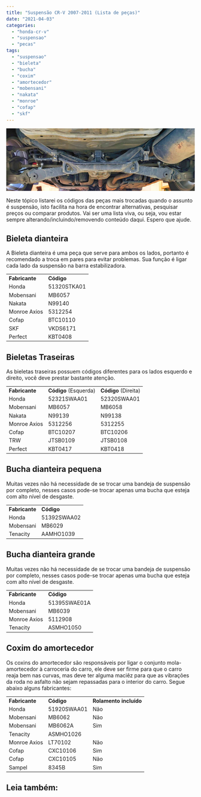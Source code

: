 ```yaml
---
title: "Suspensão CR-V 2007-2011 (Lista de peças)"
date: "2021-04-03"
categories:
  - "honda-cr-v"
  - "suspensao"
  - "pecas"
tags:
  - "suspensao"
  - "bieleta"
  - "bucha"
  - "coxim"
  - "amortecedor"
  - "mobensani"
  - "nakata"
  - "monroe"
  - "cofap"
  - "skf"
---
```


![](media/header_suspensao.jpg)

Neste tópico listarei os códigos das peças mais trocadas quando o assunto é suspensão, isto facilita na hora de encontrar alternativas, pesquisar preços ou comparar produtos. Vai ser uma lista viva, ou seja, vou estar sempre alterando/incluindo/removendo conteúdo daqui. Espero que ajude.

<!--more-->

## Bieleta dianteira

A Bieleta dianteira é uma peça que serve para ambos os lados, portanto é recomendado a troca em pares para evitar problemas. Sua função é ligar cada lado da suspensão na barra estabilizadora.

<table><tbody><tr><td><strong>Fabricante</strong></td><td><strong>Código</strong></td></tr><tr><td>Honda</td><td>51320STKA01</td></tr><tr><td>Mobensani</td><td>MB6057</td></tr><tr><td>Nakata</td><td>N99140</td></tr><tr><td>Monroe Axios</td><td>5312254</td></tr><tr><td>Cofap</td><td>BTC10110</td></tr><tr><td>SKF</td><td>VKDS6171</td></tr><tr><td>Perfect</td><td>KBT0408</td></tr></tbody></table>

## Bieletas Traseiras

As bieletas traseiras possuem códigos diferentes para os lados esquerdo e direito, você deve prestar bastante atenção.

<table><tbody><tr><td><strong>Fabricante</strong></td><td><strong>Código</strong> (Esquerda)</td><td><strong>Código</strong> (Direita)</td></tr><tr><td>Honda</td><td>52321SWAA01</td><td>52320SWAA01</td></tr><tr><td>Mobensani</td><td>MB6057</td><td>MB6058</td></tr><tr><td>Nakata</td><td>N99139</td><td>N99138</td></tr><tr><td>Monroe Axios</td><td>5312256</td><td>5312255</td></tr><tr><td>Cofap</td><td>BTC10207</td><td>BTC10206</td></tr><tr><td>TRW</td><td>JTSB0109</td><td>JTSB0108</td></tr><tr><td>Perfect</td><td>KBT0417</td><td>KBT0418</td></tr></tbody></table>

## Bucha dianteira pequena

Muitas vezes não há necessidade de se trocar uma bandeja de suspensão por completo, nesses casos pode-se trocar apenas uma bucha que esteja com alto nível de desgaste.

<table><tbody><tr><td><strong>Fabricante</strong></td><td><strong>Código</strong></td></tr><tr><td>Honda</td><td>51392SWAA02</td></tr><tr><td>Mobensani</td><td>MB6029</td></tr><tr><td>Tenacity</td><td>AAMHO1039</td></tr></tbody></table>

## Bucha dianteira grande

Muitas vezes não há necessidade de se trocar uma bandeja de suspensão por completo, nesses casos pode-se trocar apenas uma bucha que esteja com alto nível de desgaste.

<table><tbody><tr><td><strong>Fabricante</strong></td><td><strong>Código</strong></td></tr><tr><td>Honda</td><td>51395SWAE01A</td></tr><tr><td>Mobensani</td><td>MB6039</td></tr><tr><td>Monroe Axios</td><td>5112908</td></tr><tr><td>Tenacity</td><td>ASMHO1050</td></tr></tbody></table>

## Coxim do amortecedor

Os coxins do amortecedor são responsáveis por ligar o conjunto mola-amortecedor à carroceria do carro, ele deve ser firme para que o carro reaja bem nas curvas, mas deve ter alguma maciêz para que as vibrações da roda no asfalto não sejam repassadas para o interior do carro. Segue abaixo alguns fabricantes:

<table><tbody><tr><td><strong>Fabricante</strong></td><td><strong>Código</strong></td><td><strong>Rolamento incluído</strong></td></tr><tr><td>Honda</td><td>51920SWAA01</td><td>Não</td></tr><tr><td>Mobensani</td><td>MB6062</td><td>Não</td></tr><tr><td>Mobensani</td><td>MB6062A</td><td>Sim</td></tr><tr><td>Tenacity</td><td>ASMHO1026</td><td></td></tr><tr><td>Monroe Axios</td><td>LT70102</td><td>Não</td></tr><tr><td>Cofap</td><td>CXC10106</td><td>Sim</td></tr><tr><td>Cofap</td><td>CXC10105</td><td>Não</td></tr><tr><td>Sampel</td><td>8345B</td><td>Sim</td></tr></tbody></table>

## Leia também:
